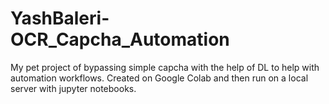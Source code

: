 # YashBaleri-OCR_Capcha_Automation
My pet project of bypassing simple capcha with the help of DL to help with automation workflows.
Created on Google Colab and then run on a local server with jupyter notebooks.
